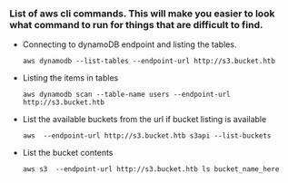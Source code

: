### List of aws cli commands. This will make you easier to look what command to run for things that are difficult to find.

- Connecting to dynamoDB endpoint and listing the tables.
  ```
  aws dynamodb --list-tables --endpoint-url http://s3.bucket.htb
  ```
- Listing the items in tables
  ```
  aws dynamodb scan --table-name users --endpoint-url http://s3.bucket.htb
  ```
- List the available buckets from the url if bucket listing is available
  ```
  aws  --endpoint-url http://s3.bucket.htb s3api --list-buckets
  ```
- List the bucket contents
  ```
  aws s3  --endpoint-url http://s3.bucket.htb ls bucket_name_here
  ```
